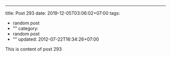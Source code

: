 ---
title: Post 293
date: 2019-12-05T03:06:02+07:00
tags:
  - random post
  - ""
category:
  - random post
  - ""
updated: 2012-07-22T16:34:26+07:00

This is content of post 293